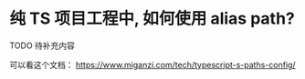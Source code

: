 # 纯 TS 项目工程中, 如何使用 alias path?

TODO 待补充内容

可以看这个文档： https://www.miganzi.com/tech/typescript-s-paths-config/